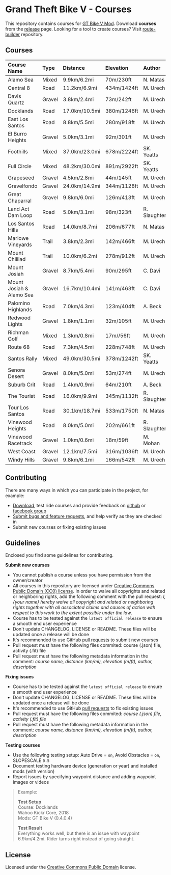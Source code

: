 # Grand Theft Bike V - Courses
 
This repository contains courses for [GT Bike V Mod](https://de.gta5-mods.com/scripts/gt-bike-v). Download **courses** from the [release](https://github.com/gtbikev/courses/releases) page. Looking for a tool to create courses? Visit [route-builder](https://github.com/gtbikev/route-builder) repository.

## Courses

| Course Name              | Type   | Distance      | Elevation   | Author       |
| :----------------------- | :----- | :------------ | :---------- | :----------- |
| Alamo Sea                | Mixed  | 9.9km/6.2mi   | 70m/230ft   | N. Matas     |
| Central 8                | Road   | 11.2km/6.9mi  | 434m/1424ft | M. Urech     |
| Davis Quartz             | Gravel | 3.8km/2.4mi   | 73m/242ft   | M. Urech     |
| Docklands                | Road   | 17.0km/10.5mi | 380m/1246ft | M. Urech     |
| East Los Santos          | Road   | 8.8km/5.5mi   | 280m/918ft  | M. Urech     |
| El Burro Heights         | Gravel | 5.0km/3.1mi   | 92m/301ft   | M. Urech     |
| Foothills                | Mixed  | 37.0km/23.0mi | 678m/2224ft | SK. Yeatts   |
| Full Circle             | Mixed  | 48.2km/30.0mi | 891m/2922ft | SK. Yeatts   |
| Grapeseed                | Gravel | 4.5km/2.8mi   | 44m/145ft   | M. Urech     |
| Gravelfondo              | Gravel | 24.0km/14.9mi | 344m/1128ft | M. Urech     |
| Great Chaparral          | Gravel | 9.8km/6.0mi   | 126m/413ft  | M. Urech     |
| Land Act Dam Loop        | Road   | 5.0km/3.1mi   | 98m/323ft   | R. Slaughter |
| Los Santos Hills         | Road   | 14.0km/8.7mi  | 206m/677ft  | N. Matas     |
| Marlowe Vineyards        | Trail  | 3.8km/2.3mi   | 142m/466ft  | M. Urech     |
| Mount Chilliad           | Trail  | 10.0km/6.2mi  | 278m/912ft  | M. Urech     |
| Mount Josiah             | Gravel | 8.7km/5.4mi   | 90m/295ft   | C. Davi      |
| Mount Josiah & Alamo Sea | Gravel | 16.7km/10.4mi | 141m/463ft  | C. Davi      |
| Palomino Highlands       | Road   | 7.0km/4.3mi   | 123m/404ft  | A. Beck      |
| Redwood Lights           | Gravel | 1.8km/1.1mi   | 32m/105ft   | M. Urech     |
| Richman Golf             | Mixed  | 1.3km/0.8mi   | 17m//56ft   | M. Urech     |
| Route 68                 | Road   | 7.3km/4.5mi   | 228m/748ft  | M. Urech     |
| Santos Rally             | Mixed  | 49.0km/30.5mi | 378m/1242ft | SK. Yeatts   |
| Senora Desert            | Gravel | 8.0km/5.0mi   | 53m/274ft   | M. Urech     |
| Suburb Crit              | Road   | 1.4km/0.9mi   | 64m/210ft   | A. Beck      |
| The Tourist              | Road   | 16.0km/9.9mi  | 345m/1132ft | R. Slaughter |
| Tour Los Santos          | Road   | 30.1km/18.7mi | 533m/1750ft | N. Matas     |
| Vinewood Heights         | Road   | 8.0km/5.0mi   | 202m/661ft  | R. Slaughter |
| Vinewood Racetrack       | Gravel | 1.0km/0.6mi   | 18m/59ft    | M. Mohan     |
| West Coast               | Gravel | 12.1km/7.5mi  | 316m/1036ft | M. Urech     |
| Windy Hills              | Gravel | 9.8km/6.1mi   | 166m/542ft  | M. Urech     |

## Contributing

There are many ways in which you can participate in the project, for example:

* [Download](https://github.com/gtbikev/courses/releases), test ride courses and provide feedback on [github](https://github.com/gtbikev/courses/issues?q=is%3Aissue+is%3Aopen+label%3Averify) or [facebook group](https://www.facebook.com/groups/1089053124812221/)
* [Submit bugs and feature requests](https://github.com/gtbikev/courses/issues), and help verify as they are checked in
* Submit new courses or fixing existing issues

## Guidelines

Enclosed you find some guidelines for contributing.

**Submit new courses**

* You cannot publish a course unless you have permission from the owner/creator
* All courses in this repository are licensed under [Creative Commons Public Domain (CC0) license](https://creativecommons.org/share-your-work/public-domain/cc0/). In order to waive all copyrights and related or neighboring rights, add the following comment with the pull request: *I, {your name} hereby waive all copyright and related or neighboring rights together with all associated claims and causes of action with respect to this work to the extent possible under the law*.
* Course has to be tested against the `latest official release` to ensure a smooth end user experience
* Don't update CHANGELOG, LICENSE or README. These files will be updated once a release will be done
* It's recommended to use GitHub [pull requests](https://help.github.com/en/github/collaborating-with-issues-and-pull-requests/about-pull-requests) to submit new courses
* Pull request must have the following files commited: course (.json) file, activity (.fit) file
* Pull request must have the following metadata information in the comment: *course name, distance (km/mi), elevation (m/ft), author, description*

**Fixing issues**

* Course has to be tested against the `latest official release` to ensure a smooth end user experience
* Don't update CHANGELOG, LICENSE or README. These files will be updated once a release will be done
* It's recommended to use GitHub [pull requests](https://help.github.com/en/github/collaborating-with-issues-and-pull-requests/about-pull-requests) to fix existing issues
* Pull request must have the following files commited: *course (.json) file*, *activity (.fit) file*
* Pull request must have the following metadata information in the comment: *course name, distance (km/mi), elevation (m/ft), author, description*

**Testing courses**

* Use the following testing setup: Auto Drive = `on`, Avoid Obstacles = `on`, SLOPESCALE `0.5`
* Document testing hardware device (generation or year) and installed mods (with version)
* Report issues by specifying waypoint distance and adding waypoint images or videos

> Example:
> 
> **Test Setup**  
> Course: Docklands  
> Wahoo Kickr Core, 2018  
> Mods: GT Bike V (0.4.0.4) 
> 
> **Test Result**  
> Everything works well, but there is an issue with waypoint 6.9km/4.2mi. Rider turns right instead of going straight.

## License

Licensed under the [Creative Commons Public Domain](https://creativecommons.org/share-your-work/public-domain/cc0/) license.
